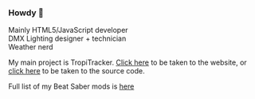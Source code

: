 ### Howdy 🤠

Mainly HTML5/JavaScript developer<br/>
DMX Lighting designer + technician<br/>
Weather nerd<br/>

My main project is TropiTracker. [Click here](https://tropitracker.com) to be taken to the website, or [click here](https://github.com/CGray1234/TropiTracker) to be taken to the source code.

Full list of my Beat Saber mods is [here](https://cgray1234.github.io/bs-stuff/mods)

<!--
**CGray1234/CGray1234** is a ✨ _special_ ✨ repository because its `README.md` (this file) appears on your GitHub profile.

Here are some ideas to get you started:

- 🔭 I’m currently working on ...
- 🌱 I’m currently learning ...
- 👯 I’m looking to collaborate on ...
- 🤔 I’m looking for help with ...
- 💬 Ask me about ...
- 📫 How to reach me: ...
- 😄 Pronouns: ...
- ⚡ Fun fact: ...
-->
